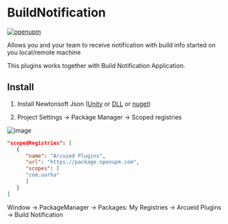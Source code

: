 # BuildNotification

[![openupm](https://img.shields.io/npm/v/com.uurha.buildnotification?label=openupm&registry_uri=https://package.openupm.com)](https://openupm.com/packages/com.uurha.buildnotification/)

Allows you and your team to receive notification with build info started on you local/remote machine

This plugins works together with Build Notification Application.

## Install

1. Install Newtonsoft
   Json ([Unity](https://docs.unity3d.com/Packages/com.unity.nuget.newtonsoft-json@3.0/manual/index.html)
   or [DLL](https://www.newtonsoft.com/json) or [nuget](https://www.nuget.org/packages/Newtonsoft.Json/))

2. Project Settings -> Package Manager -> Scoped registries
   </br>

![image](https://user-images.githubusercontent.com/22265817/197618796-e4f99403-e119-4f35-8320-b233696496d9.png)

```json
"scopedRegistries": [
   {
      "name": "Arcuied Plugins",
      "url": "https://package.openupm.com",
      "scopes": [
      "com.uurha"
      ]
   }
]
```

Window -> PackageManager -> Packages: My Registries -> Arcueid Plugins -> Build Notification
